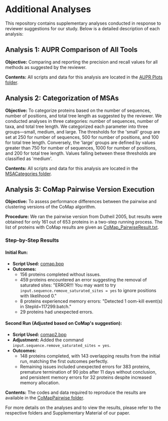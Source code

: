# Additional Analyses

This repository contains supplementary analyses conducted in response to reviewer suggestions for our study. Below is a detailed description of each analysis:

## Analysis 1: AUPR Comparison of All Tools

**Objective:** Comparing and reporting the precision and recall values for all methods as suggested by the reviewer.

**Contents:** All scripts and data for this analysis are located in the [AUPR Plots folder](https://github.com/CompGenomeLab/PHACE/tree/main/ExtraAnalyses/AUPR_Plots).

## Analysis 2: Categorization of MSAs

**Objective:** To categorize proteins based on the number of sequences, number of positions, and total tree length as suggested by the reviewer.
We conducted analyses in three categories: number of sequences, number of taxa, and total tree length. We categorized each parameter into three groups—small, medium, and large. The thresholds for the 'small' group are set at 250 for number of sequences, 500 for number of positions, and 100 for total tree length. Conversely, the 'large' groups are defined by values greater than 750 for number of sequences, 1000 for number of positions, and 200 for total tree length. Values falling between these thresholds are classified as 'medium'.

**Contents:** All scripts and data for this analysis are located in the [MSACategories folder](https://github.com/CompGenomeLab/PHACE/tree/main/ExtraAnalyses/MSACategories).

## Analysis 3: CoMap Pairwise Version Execution

**Objective:** To assess performance differences between the pairwise and clustering versions of the CoMap algorithm.

**Procedure:**
We ran the pairwise version from Dutheil 2005, but results were obtained for only 161 out of 653 proteins in a two-step running process. The list of proteins with CoMap results are given as [CoMap_PairwiseResult.txt](https://github.com/CompGenomeLab/PHACE/blob/main/ExtraAnalyses/CoMapPairwise/CoMap_PairwiseResult.txt).

### Step-by-Step Results

#### Initial Run:
- **Script Used:** [comap.bpp](https://github.com/CompGenomeLab/PHACE/blob/main/ExtraAnalyses/CoMapPairwise/comap.bpp)
- **Outcomes:**
  - 156 proteins completed without issues.
  - 459 proteins encountered an error suggesting the removal of saturated sites: "ERROR!!! You may want to try `input.sequence.remove_saturated_sites = yes` to ignore positions with likelihood 0."
  - 8 proteins experienced memory errors: "Detected 1 oom-kill event(s) in StepId=117299.batch."
  - 29 proteins had unexpected errors.

#### Second Run (Adjusted based on CoMap's suggestion):
- **Script Used:** [comap2.bpp](https://github.com/CompGenomeLab/PHACE/blob/main/ExtraAnalyses/CoMapPairwise/comap2.bpp)
- **Adjustment:** Added the command `input.sequence.remove_saturated_sites = yes`.
- **Outcomes:**
  - 148 proteins completed, with 143 overlapping results from the initial run, matching the first outcomes perfectly.
  - Remaining issues included unexpected errors for 383 proteins, premature termination of 90 jobs after 11 days without conclusion, and persistent memory errors for 32 proteins despite increased memory allocation.

**Contents:** The codes and data required to reproduce the results are available in the [CoMapPairwise folder](https://github.com/CompGenomeLab/PHACE/tree/main/ExtraAnalyses/CoMapPairwise).

For more details on the analyses and to view the results, please refer to the respective folders and Supplementary Material of our paper.
